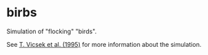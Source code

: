 # birbs
Simulation of "flocking" "birds".

See [T. Vicsek et al. (1995)](https://doi.org/10.1103/PhysRevLett.75.1226) for more information about the simulation.
